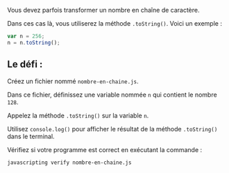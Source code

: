 Vous devez parfois transformer un nombre en chaîne de caractère.

Dans ces cas là, vous utiliserez la méthode `.toString()`. Voici un exemple :

```js
var n = 256;
n = n.toString();
```

## Le défi :

Créez un fichier nommé `nombre-en-chaine.js`.

Dans ce fichier, définissez une variable nommée `n` qui contient le nombre `128`.

Appelez la méthode `.toString()` sur la variable `n`.

Utilisez `console.log()` pour afficher le résultat de la méthode `.toString()` dans le terminal.

Vérifiez si votre programme est correct en exécutant la commande :

```bash
javascripting verify nombre-en-chaine.js
```
